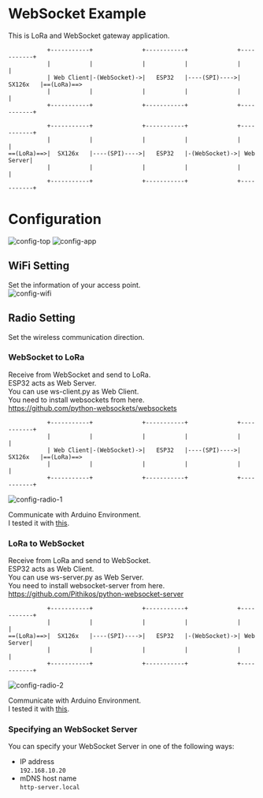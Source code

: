 # WebSocket Example   
This is LoRa and WebSocket gateway application.   
```
           +-----------+              +-----------+              +-----------+
           |           |              |           |              |           |
           | Web Client|-(WebSocket)->|   ESP32   |----(SPI)---->|  SX126x   |==(LoRa)==>
           |           |              |           |              |           |
           +-----------+              +-----------+              +-----------+

           +-----------+              +-----------+              +-----------+
           |           |              |           |              |           |
==(LoRa)==>|  SX126x   |----(SPI)---->|   ESP32   |-(WebSocket)->| Web Server|
           |           |              |           |              |           |
           +-----------+              +-----------+              +-----------+
```



# Configuration
![config-top](https://github.com/user-attachments/assets/1d37bde1-4577-49f4-bee6-e790ab02293f)
![config-app](https://github.com/user-attachments/assets/6657f933-c038-46e3-9991-a1ce2c7ff7eb)

## WiFi Setting
Set the information of your access point.   
![config-wifi](https://github.com/user-attachments/assets/9d573857-b6f3-4c13-aa20-1812c97d6fb9)

## Radio Setting
Set the wireless communication direction.   

### WebSocket to LoRa
Receive from WebSocket and send to LoRa.   
ESP32 acts as Web Server.   
You can use ws-client.py as Web Client.   
You need to install websockets from here.   
https://github.com/python-websockets/websockets   

```
           +-----------+              +-----------+              +-----------+
           |           |              |           |              |           |
           | Web Client|-(WebSocket)->|   ESP32   |----(SPI)---->|  SX126x   |==(LoRa)==>
           |           |              |           |              |           |
           +-----------+              +-----------+              +-----------+
```

![config-radio-1](https://github.com/user-attachments/assets/24984d01-ebb6-4e7a-81b6-96e28c8e9c9f)

Communicate with Arduino Environment.   
I tested it with [this](https://github.com/nopnop2002/esp-idf-sx126x/tree/main/ArduinoCode/Ra01S-RX).   

### LoRa to WebSocket
Receive from LoRa and send to WebSocket.   
ESP32 acts as Web Client.   
You can use ws-server.py as Web Server.   
You need to install websocket-server from here.   
https://github.com/Pithikos/python-websocket-server   

```
           +-----------+              +-----------+              +-----------+
           |           |              |           |              |           |
==(LoRa)==>|  SX126x   |----(SPI)---->|   ESP32   |-(WebSocket)->| Web Server|
           |           |              |           |              |           |
           +-----------+              +-----------+              +-----------+
```

![config-radio-2](https://github.com/user-attachments/assets/aff44b02-538a-4cf8-baef-c0ae4fde1341)

Communicate with Arduino Environment.   
I tested it with [this](https://github.com/nopnop2002/esp-idf-sx126x/tree/main/ArduinoCode/Ra01S-TX).   

### Specifying an WebSocket Server   
You can specify your WebSocket Server in one of the following ways:   
- IP address   
 ```192.168.10.20```   
- mDNS host name   
 ```http-server.local```   


